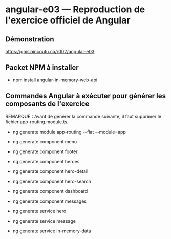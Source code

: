 # angular-e03 &mdash; Reproduction de l'exercice officiel de Angular

## Démonstration
https://ghislaincoutu.ca/r002/angular-e03

## Packet NPM à installer
- npm install angular-in-memory-web-api

## Commandes Angular à exécuter pour générer les composants de l'exercice
REMARQUE : Avant de générer la commande suivante, il faut supprimer le fichier app-routing.module.ts.
- ng generate module app-routing --flat --module=app

- ng generate component menu
- ng generate component footer
- ng generate component heroes
- ng generate component hero-detail
- ng generate component hero-search
- ng generate component dashboard
- ng generate component messages

- ng generate service hero
- ng generate service message
- ng generate service in-memory-data
